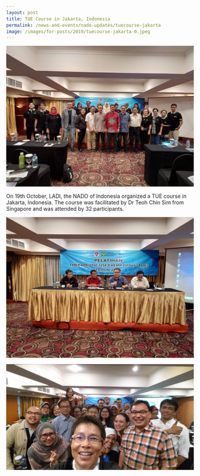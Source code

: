 ```yaml
---
layout: post
title: TUE Course in Jakarta, Indonesia
permalink: /news-and-events/nado-updates/tuecourse-jakarta
image: /images/for-posts/2019/tuecourse-jakarta-0.jpeg
---
```

![Opening Photo](/images/for-posts/2019/tuecourse-jakarta-0.jpeg)

On 19th October, LADI, the NADO of Indonesia organized a TUE course in Jakarta, Indonesia. The course was facilitated by Dr Teoh Chin Sim from Singapore and was attended by 32 participants.

![Opening Photo](/images/for-posts/2019/tuecourse-jakarta-1.jpeg)

![Closing Photo](/images/for-posts/2019/tuecourse-jakarta-2.jpeg)
